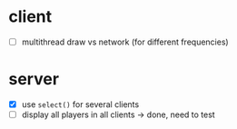 # client

- [ ] multithread draw vs network (for different frequencies)

# server

- [X] use `select()` for several clients
- [ ] display all players in all clients -> done, need to test
